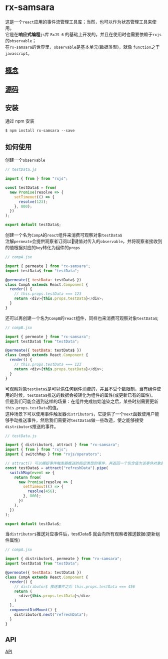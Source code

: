 # rx-samsara

这是一个`react`应用的事件流管理工具库；当然，也可以作为状态管理工具来使用。<br>
它是在**响应式编程**`js`库 `RxJS 6` 的基础上开发的，并且在使用时也需要依赖于`rxjs`的`observable`；<br>
在`rx-samsara`的世界里，`observable`是基本单元(数据类型)，就像 `function`之于`javascript`。<br>

## [概念](./concept.md)

## [源码](https://github.com/shayeLee/rx-samsara)

## 安装

通过 npm 安装

```
$ npm install rx-samsara --save
```

## 如何使用

创建一个`observable`

```javascript
// testData.js

import { from } from "rxjs";

const testData$ = from(
  new Promise(resolve => {
    setTimeout(() => {
      resolve(123);
    }, 800);
  })
);

export default testData$;
```

创建一个名为`CompA`的`react`组件来消费可观察对象`testData$`<br>
注解`permeate`会提供观察者订阅以键值对传入的`observable`，并将观察者接收到的值根据对应的`key`转化为组件的`props`

```javascript
// compA.jsx

import { permeate } from "rx-samsara";
import testData$ from "testData";

@permeate({ testData: testData$ })
class CompA extends React.Component {
  render() {
    // this.props.testData === 123
    return <div>{this.props.testData}</div>;
  }
}
```

还可以再创建一个名为`CompB`的`react`组件，同样也来消费可观察对象`testData$`;

```javascript
// compB.jsx

import { permeate } from "rx-samsara";
import testData$ from "testData";

@permeate({ testData: testData$ })
class CompB extends React.Component {
  render() {
    // this.props.testData === 123
    return <div>{this.props.testData}</div>;
  }
}
```

可观察对象`testData$`是可以供任何组件消费的，并且不受个数限制，当有组件使用的时候，`testData$`推送的数据会被转化为组件的属性(或更新已有的属性)。<br>
但是我们可能会遇到这样的场景：在组件完成初始渲染之后，某些时刻需要更新`this.props.testData`的值。<br>
这种场景下可以使用事件触发器`distributor$`，它提供了一个`next`函数使用户能够手动推送事件，然后我们需要对`testData$`做一些改造，使之能够接受`distributor$`推送的事件。

```javascript
// testData.js

import { distributor$, attract } from "rx-samsara";
import { from } from "rxjs";
import { switchMap } from "rxjs/operators";

// attract() 可以捕捉事件触发器推送的指定类型的事件，并返回一个包含值为该事件对象的observable
const testData$ = attract("refreshData").pipe(
  switchMap(event => {
    return from(
      new Promise(resolve => {
        setTimeout(() => {
          resolve(456);
        }, 800);
      })
    );
  })
);

export default testData$;
```

当`distributor$`推送对应事件后，testData$ 就会向所有观察者推送数据(更新组件属性)

```javascript
// compA.jsx

import { distributor$, permeate } from "rx-samsara";
import testData$ from "testData";

@permeate({ testData: testData$ })
class CompA extends React.Component {
  render() {
    // distributor$ 推送事件之后 this.props.testData === 456
    return (
      <div>{this.props.testData}</div>
    )
  },
  componentDidMount() {
    distributor$.next("refreshData");
  }
}
```

## API

[API](./API.md ':include')
